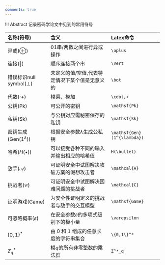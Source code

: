 ```yaml
---
comments: true
---
```


!!! Abstract 
    记录密码学论文中见到的常用符号


| 名称(符号)        |    含义                     | Latex命令 |
| :----------      | :---------------------------| :--------------------|
| 异或($\oplus$)    | 01串/两数之间进行异或操作     | `\oplus` |
| 连接($\Vert$)        | 顺序连接两个串               | `\Vert` |
| 错误标识null symbol($\bot$) | 未定义的值/空值,代表特定情况下某个值是无意义的| `\bot` |
| 代数($\cdot +$)    | 模乘，模加                 | `\cdot`, `+` |
| 公钥($\mathsf{Pk}$) | 可公开的密钥 | `\mathsf{Pk}` |
| 私钥($\mathsf{Sk}$) | 与公钥对应需秘密保存的私钥 | `\mathsf{Sk}` |
| 密钥生成($\mathsf{Gen}(1^{\lambda})$) | 根据安全参数$\lambda$生成公私钥| `\mathsf{Gen}(1^{\lambda})` |
| 哈希($H(\bullet)$) | 可以接受各种不同的输入并输出相应的哈希值 | `H(\bullet)` |
| 敌手($\mathcal{A}$)| 可证明安全中试图解决攻破方案的假想攻击者	| `\mathcal{A}` |
| 挑战者($\mathcal{C}$) | 可证明安全中试图解决困难问题的挑战者	| `\mathcal{C}` |
| 证明游戏($\mathsf{Game}$) | 为安全性证明定义的挑战者与敌手的交互模型 | `\mathsf{Game}` |
| 可忽略概率($\varepsilon$) |  在安全参数$\varepsilon$的多项式级别下的极小量 | `\varepsilon` |
| $\{0,1\}^*$| 由 0 和 1 组成的任意长度的字符串集合 | `\{0,1\}^*`|
| $Z^*_q$ | 模$q$的所有非零整数的乘法群 | `Z^*_q`|